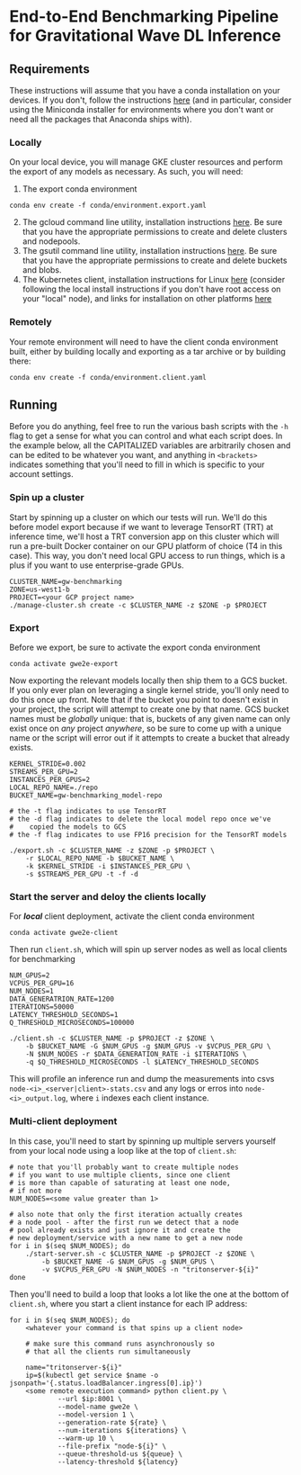 # End-to-End Benchmarking Pipeline for Gravitational Wave DL Inference

## Requirements
These instructions will assume that you have a conda installation on your devices. If you don't, follow the instructions [here](https://docs.conda.io/projects/conda/en/latest/user-guide/install/linux.html) (and in particular, consider using the Miniconda installer for environments where you don't want or need all the packages that Anaconda ships with).

### Locally
On your local device, you will manage GKE cluster resources and perform the export of any models as necessary. As such, you will need:
1. The export conda environment
```
conda env create -f conda/environment.export.yaml
```
2. The gcloud command line utility, installation instructions [here](https://cloud.google.com/sdk/docs/install). Be sure that you have the appropriate permissions to create and delete clusters and nodepools.
3. The gsutil command line utility, installation instructions [here](https://cloud.google.com/storage/docs/gsutil_install). Be sure that you have the appropriate permissions to create and delete buckets and blobs.
4. The Kubernetes client, installation instructions for Linux [here](https://kubernetes.io/docs/tasks/tools/install-kubectl-linux/#install-kubectl-binary-with-curl-on-linux) (consider following the local install instructions if you don't have root access on your "local" node), and links for installation on other platforms [here](https://kubernetes.io/docs/tasks/tools/)

### Remotely
Your remote environment will need to have the client conda environment built, either by building locally and exporting as a tar archive or by building there:
```
conda env create -f conda/environment.client.yaml
```

## Running
Before you do anything, feel free to run the various bash scripts with the `-h` flag to get a sense for what you can control and what each script does. In the example below, all the CAPITALIZED variables are arbitrarily chosen and can be edited to be whatever you want, and anything in `<brackets>` indicates something that you'll need to fill in which is specific to your account settings.

### Spin up a cluster
Start by spinning up a cluster on which our tests will run. We'll do this before model export because if we want to leverage TensorRT (TRT) at inference time, we'll host a TRT conversion app on this cluster which will run a pre-built Docker container on our GPU platform of choice (T4 in this case). This way, you don't need local GPU access to run things, which is a plus if you want to use enterprise-grade GPUs.

```
CLUSTER_NAME=gw-benchmarking
ZONE=us-west1-b
PROJECT=<your GCP project name>
./manage-cluster.sh create -c $CLUSTER_NAME -z $ZONE -p $PROJECT
```

### Export
Before we export, be sure to activate the export conda environment
```
conda activate gwe2e-export
```

Now exporting the relevant models locally then ship them to a GCS bucket. If you only ever plan on leveraging a single kernel stride, you'll only need to do this once up front. Note that if the bucket you point to doesn't exist in your project, the script will attempt to create one by that name. GCS bucket names must be _globally_ unique: that is, buckets of any given name can only exist once on _any_ project _anywhere_, so be sure to come up with a unique name or the script will error out if it attempts to create a bucket that already exists.
```
KERNEL_STRIDE=0.002
STREAMS_PER_GPU=2
INSTANCES_PER_GPUS=2
LOCAL_REPO_NAME=./repo
BUCKET_NAME=gw-benchmarking_model-repo

# the -t flag indicates to use TensorRT
# the -d flag indicates to delete the local model repo once we've
#    copied the models to GCS
# the -f flag indicates to use FP16 precision for the TensorRT models

./export.sh -c $CLUSTER_NAME -z $ZONE -p $PROJECT \
    -r $LOCAL_REPO_NAME -b $BUCKET_NAME \
    -k $KERNEL_STRIDE -i $INSTANCES_PER_GPU \
    -s $STREAMS_PER_GPU -t -f -d
```

### Start the server and deloy the clients locally
For **_local_** client deployment, activate the client conda environment
```
conda activate gwe2e-client
```

Then run `client.sh`, which will spin up server nodes as well as
local clients for benchmarking

```
NUM_GPUS=2
VCPUS_PER_GPU=16
NUM_NODES=1
DATA_GENERATRION_RATE=1200
ITERATIONS=50000
LATENCY_THRESHOLD_SECONDS=1
Q_THRESHOLD_MICROSECONDS=100000

./client.sh -c $CLUSTER_NAME -p $PROJECT -z $ZONE \
    -b $BUCKET_NAME -G $NUM_GPUS -g $NUM_GPUS -v $VCPUS_PER_GPU \
    -N $NUM_NODES -r $DATA_GENERATION_RATE -i $ITERATIONS \
    -q $Q_THRESHOLD_MICROSECONDS -l $LATENCY_THRESHOLD_SECONDS
```

This will profile an inference run and dump the measurements into csvs `node-<i>_<server|client>-stats.csv` and any logs or erros into `node-<i>_output.log`, where `i` indexes each client instance.


### Multi-client deployment
In this case, you'll need to start by spinning up multiple servers yourself from your local node using a loop like at the top of `client.sh`:
```
# note that you'll probably want to create multiple nodes
# if you want to use multiple clients, since one client
# is more than capable of saturating at least one node,
# if not more
NUM_NODES=<some value greater than 1>

# also note that only the first iteration actually creates
# a node pool - after the first run we detect that a node
# pool already exists and just ignore it and create the
# new deployment/service with a new name to get a new node
for i in $(seq $NUM_NODES); do
    ./start-server.sh -c $CLUSTER_NAME -p $PROJECT -z $ZONE \
        -b $BUCKET_NAME -G $NUM_GPUS -g $NUM_GPUS \ 
        -v $VCPUS_PER_GPU -N $NUM_NODES -n "tritonserver-${i}"
done
```

Then you'll need to build a loop that looks a lot like the one at the bottom of `client.sh`, where you start a client instance for each IP address:
```
for i in $(seq $NUM_NODES); do
    <whatever your command is that spins up a client node>

    # make sure this command runs asynchronously so
    # that all the clients run simultaneously

    name="tritonserver-${i}"
    ip=$(kubectl get service $name -o jsonpath='{.status.loadBalancer.ingress[0].ip}')
    <some remote execution command> python client.py \
            --url $ip:8001 \
            --model-name gwe2e \
            --model-version 1 \
            --generation-rate ${rate} \
            --num-iterations ${iterations} \
            --warm-up 10 \
            --file-prefix "node-${i}" \
            --queue-threshold-us ${queue} \
            --latency-threshold ${latency}
```